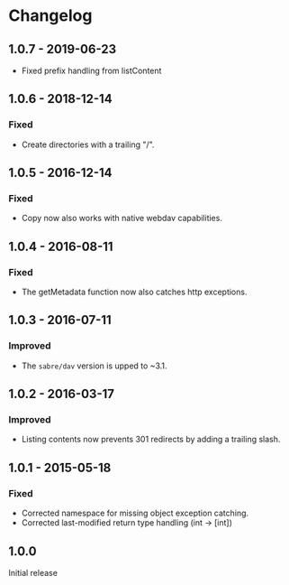 # Changelog

## 1.0.7 - 2019-06-23

* Fixed prefix handling from listContent

## 1.0.6 - 2018-12-14

### Fixed

* Create directories with a trailing "/".

## 1.0.5 - 2016-12-14

### Fixed

* Copy now also works with native webdav capabilities.

## 1.0.4 - 2016-08-11

### Fixed

* The getMetadata function now also catches http exceptions.

## 1.0.3 - 2016-07-11

### Improved

* The `sabre/dav` version is upped to ~3.1.

## 1.0.2 - 2016-03-17

### Improved

* Listing contents now prevents 301 redirects by adding a trailing slash.

## 1.0.1 - 2015-05-18

### Fixed

* Corrected namespace for missing object exception catching.
* Corrected last-modified return type handling (int -> [int])


## 1.0.0

Initial release
